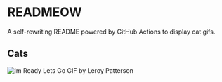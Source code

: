 # READMEOW

A self-rewriting README powered by GitHub Actions to display cat gifs.

## Cats

![Im Ready Lets Go GIF by Leroy Patterson](https://media4.giphy.com/media/CjmvTCZf2U3p09Cn0h/200.gif?cid=9acd02daz2ly4sgelex3q2q5r6bht04fk3pszhbxjreew02n&ep=v1_gifs_search&rid=200.gif&ct=g)
